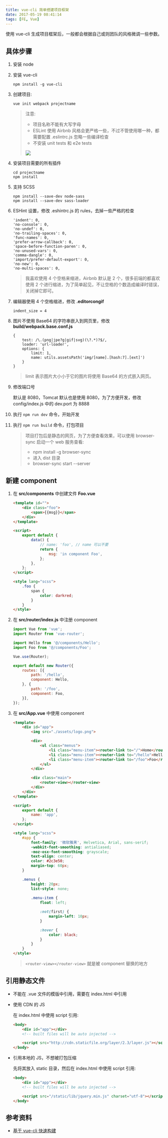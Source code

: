 ```yaml
---
title: vue-cli 简单搭建项目框架
date: 2017-05-19 08:41:14
tags: [FE, Vue]
---
```


使用 vue-cli 生成项目框架后，一般都会根据自己或则团队的风格微调一些参数。

## 具体步骤

1. 安装 node

2. 安装 vue-cli

   ```
   npm install -g vue-cli
   ```

3. 创建项目: 

   ```
   vue init webpack projectname
   ```
   <!--more-->
   > 注意: 
   >
   > * 项目名称不能有大写字母
   > * ESLint 使用 Airbnb 风格会更严格一些，不过不管使用哪一种，都需要配置 .eslintrc.js 忽略一些编译检查
   > * 不安装 unit tests 和 e2e tests
   >
   > ![](/img/fe/vue-cli-1.png)

4. 安装项目需要的所有插件

   ```
   cd projectname
   npm install
   ```

5. 支持 SCSS

   ```
   npm install --save-dev node-sass
   npm install --save-dev sass-loader
   ```

6. ESHint 设置，修改 .eshintrc.js 的 rules，去掉一些严格的检查

   ```
   'indent': 0,
   'no-console': 0,
   'no-undef': 0,
   'no-trailing-spaces': 0,
   'func-names': 0,
   'prefer-arrow-callback': 0,
   'space-before-function-paren': 0,
   'no-unused-vars': 0,
   'comma-dangle': 0,
   'import/prefer-default-export': 0,
   'no-new': 0,
   'no-multi-spaces': 0,
   ```

   > 我喜欢使用 4 个空格来缩进，Airbnb 默认是 2 个，很多前端的都喜欢使用 2 个进行缩进，为了简单起见，不让空格的个数造成编译时错误，关闭掉它即可。

7. 编辑器使用 4 个空格缩进，修改 **.editorcongif**

   ```
   indent_size = 4
   ```

8. 图片不使用 Base64 的字符串嵌入到网页里，修改 **build/webpack.base.conf.js**

   ```
   {
       test: /\.(png|jpe?g|gif|svg)(\?.*)?$/,
       loader: 'url-loader',
       options: {
           limit: 1,
           name: utils.assetsPath('img/[name].[hash:7].[ext]')
       }
   }
   ```

   > limit 表示图片大小小于它的图片将使用 Base64 的方式嵌入网页。

9. 修改端口号

   默认是 8080，Tomcat 默认也是使用 8080，为了方便开发，修改 config/index.js 中的 dev.port 为 8888

10. 执行 `npm run dev` 命令，开始开发

11. 执行 `npm run build` 命令，打包项目

    > 项目打包后是静态的网页，为了方便查看效果，可以使用 browser-sync 启动一个 web 服务查看:
    >
    > * npm install -g browser-sync
    > * 进入 dist 目录
    > * browser-sync start --server

## 新建 component

1. 在 **src/components** 中创建文件 **Foo.vue**

   ```html
   <template id="">
       <div class="foo">
           <span>{{msg}}</span>
       </div>
   </template>

   <script>
       export default {
           data() {
               // name: 'foo', // name 可以不要
               return {
                   msg: 'in component Foo',
               };
           },
       };
   </script>

   <style lang="scss">
       .foo {
           span {
               color: darkred;
           }
       }
   </style>
   ```

2. 在 **src/router/index.js** 中注册 component

   ```js
   import Vue from 'vue';
   import Router from 'vue-router';

   import Hello from '@/components/Hello';
   import Foo from '@/components/Foo';

   Vue.use(Router);

   export default new Router({
       routes: [{
           path: '/hello',
           component: Hello,
       }, {
           path: '/foo',
           component: Foo,
       }],
   });
   ```

3. 在 **src/App.vue** 中使用 component

   ```html
   <template>
       <div id="app">
           <img src="./assets/logo.png">

           <div>
               <ul class="menus">
                   <li class="menu-item"><router-link to="/">Home</router-link></li>
                   <li class="menu-item"><router-link to="/hello">Hello</router-link></li>
                   <li class="menu-item"><router-link to="/foo">Foo</router-link></li>
               </ul>
           </div>

           <div class="main">
               <router-view></router-view>
           </div>
       </div>
   </template>

   <script>
       export default {
           name: 'app',
       };
   </script>

   <style lang="scss">
       #app {
           font-family: '微软雅黑', Helvetica, Arial, sans-serif;
           -webkit-font-smoothing: antialiased;
           -moz-osx-font-smoothing: grayscale;
           text-align: center;
           color: #2c3e50;
           margin-top: 60px;
       }

       .menus {
           height: 20px;
           list-style: none;
           
           .menu-item {
               float: left;

               :not(first) {
                   margin-left: 10px;
               }

               :hover {
                   color: black;
               }
           }
       }
   </style>
   ```

   > `<router-view></router-view>`  就是被 component 替换的地方

## 引用静态文件

* 不能在 .vue 文件的模版中引用，需要在 index.html 中引用


* 使用 CDN 的 JS

  在 index.html 中使用 script 引用:

  ```html
  <body>
      <div id="app"></div>
      <!-- built files will be auto injected -->

      <script src="http://cdn.staticfile.org/layer/2.3/layer.js"></script>
  </body>
  ```

* 引用本地的 JS，不想被打包压缩

  先将其放入 static 目录，然后在 index.html 中使用 script 引用:

  ```html
  <body>
      <div id="app"></div>
      <!-- built files will be auto injected -->

      <script src="/static/lib/jquery.min.js" charset="utf-8"></script>
  </body>
  ```

## 参考资料

* [基于 vue-cli 快速构建](http://www.jianshu.com/p/2769efeaa10a)

